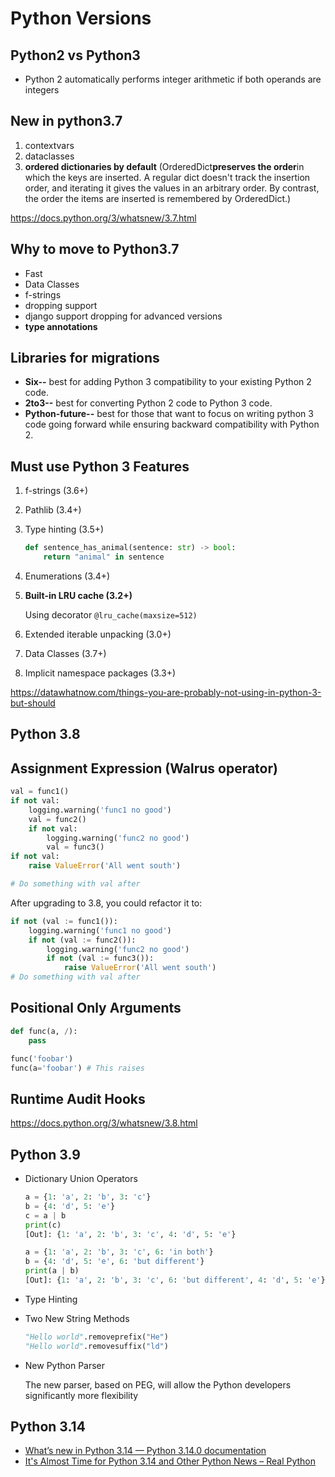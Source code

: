 # Python Versions

## Python2 vs Python3

- Python 2 automatically performs integer arithmetic if both operands are integers

## New in python3.7

1. contextvars
2. dataclasses
3. **ordered dictionaries by default** (OrderedDict**preserves the order**in which the keys are inserted. A regular dict doesn't track the insertion order, and iterating it gives the values in an arbitrary order. By contrast, the order the items are inserted is remembered by OrderedDict.)

https://docs.python.org/3/whatsnew/3.7.html

## Why to move to Python3.7

- Fast
- Data Classes
- f-strings
- dropping support
- django support dropping for advanced versions
- **type annotations**

## Libraries for migrations

- **Six--** best for adding Python 3 compatibility to your existing Python 2 code.
- **2to3--** best for converting Python 2 code to Python 3 code.
- **Python-future--** best for those that want to focus on writing python 3 code going forward while ensuring backward compatibility with Python 2.

## Must use Python 3 Features

1. f-strings (3.6+)
2. Pathlib (3.4+)
3. Type hinting (3.5+)

    ```python
    def sentence_has_animal(sentence: str) -> bool:
        return "animal" in sentence
    ```

4. Enumerations (3.4+)
5. **Built-in LRU cache (3.2+)**

    Using decorator `@lru_cache(maxsize=512)`

6. Extended iterable unpacking (3.0+)
7. Data Classes (3.7+)
8. Implicit namespace packages (3.3+)

https://datawhatnow.com/things-you-are-probably-not-using-in-python-3-but-should

## Python 3.8

## Assignment Expression (Walrus operator)

```python
val = func1()
if not val:
    logging.warning('func1 no good')
    val = func2()
    if not val:
        logging.warning('func2 no good')
        val = func3()
if not val:
    raise ValueError('All went south')

# Do something with val after
```

After upgrading to 3.8, you could refactor it to:

```python
if not (val := func1()):
    logging.warning('func1 no good')
    if not (val := func2()):
        logging.warning('func2 no good')
        if not (val := func3()):
            raise ValueError('All went south')
# Do something with val after
```

## Positional Only Arguments

```python
def func(a, /):
    pass

func('foobar')
func(a='foobar') # This raises
```

## Runtime Audit Hooks

https://docs.python.org/3/whatsnew/3.8.html

## Python 3.9

- Dictionary Union Operators

    ```python
    a = {1: 'a', 2: 'b', 3: 'c'}
    b = {4: 'd', 5: 'e'}
    c = a | b
    print(c)
    [Out]: {1: 'a', 2: 'b', 3: 'c', 4: 'd', 5: 'e'}

    a = {1: 'a', 2: 'b', 3: 'c', 6: 'in both'}
    b = {4: 'd', 5: 'e', 6: 'but different'}
    print(a | b)
    [Out]: {1: 'a', 2: 'b', 3: 'c', 6: 'but different', 4: 'd', 5: 'e'}
    ```

- Type Hinting
- Two New String Methods

    ```python
    "Hello world".removeprefix("He")
    "Hello world".removesuffix("ld")
    ```

- New Python Parser

    The new parser, based on PEG, will allow the Python developers significantly more flexibility

## Python 3.14

- [What’s new in Python 3.14 — Python 3.14.0 documentation](https://docs.python.org/3.14/whatsnew/3.14.html)
- [It's Almost Time for Python 3.14 and Other Python News – Real Python](https://realpython.com/python-news-october-2025/)
